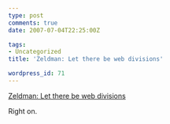 ```yaml
---
type: post
comments: true
date: 2007-07-04T22:25:00Z

tags:
- Uncategorized
title: 'Zeldman: Let there be web divisions'

wordpress_id: 71
---
```


[Zeldman: Let there be web divisions](http://www.zeldman.com/2007/07/02/let-there-be-web-divisions/)





Right on.
